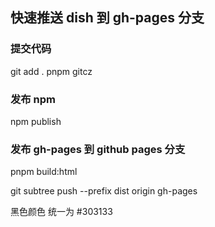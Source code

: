 ## 快速推送 dish 到 gh-pages 分支

### 提交代码

git add .
pnpm gitcz

### 发布 npm

npm publish

### 发布 gh-pages 到 github pages 分支

pnpm build:html

git subtree push --prefix dist origin gh-pages

黑色颜色 统一为 #303133
